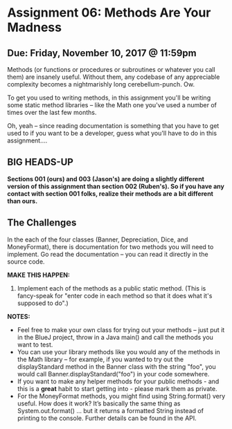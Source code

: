 # Assignment 06: Methods Are Your Madness

## Due: Friday, November 10, 2017 @ 11:59pm

Methods (or functions or procedures or subroutines or whatever you call them) are insanely useful. Without them, any codebase of any appreciable complexity becomes a nightmarishly long cerebellum-punch. Ow.

To get you used to writing methods, in this assignment you'll be writing some static method libraries – like the Math one you've used a number of times over the last few months. 

Oh, yeah – since reading documentation is something that you have to get used to if you want to be a developer, guess what you'll have to do in this assignment….

## BIG HEADS-UP

**Sections 001 (ours) and 003 (Jason's) are doing a slightly different version of this assignment than section 002 (Ruben's). So if you have any contact with section 001 folks, realize their methods are a bit different than ours.**

## The Challenges

In the each of the four classes (Banner, Depreciation, Dice, and MoneyFormat), there is documentation for two methods you will need to implement. Go read the documentation –  you can read it directly in the source code.

**MAKE THIS HAPPEN:**
1.	Implement each of the methods as a public static method. (This is fancy-speak for "enter code in each method so that it does what it's supposed to do".)

**NOTES:**
* Feel free to make your own class for trying out your methods – just put it in the BlueJ project, throw in a Java main() and call the methods you want to test. 
* You can use your library methods like you would any of the methods in the Math library – for example, if you wanted to try out the displayStandard method in the Banner class with the string "foo", you would call Banner.displayStandard("foo") in your code somewhere.
* If you want to make any helper methods for your public methods - and this is a **great** habit to start getting into -  please mark them as private.
* For the MoneyFormat methods, you might find using String.format() very useful. How does it work? It’s basically the same thing as System.out.format() … but it returns a formatted String instead of printing to the console. Further details can be found in the API.
